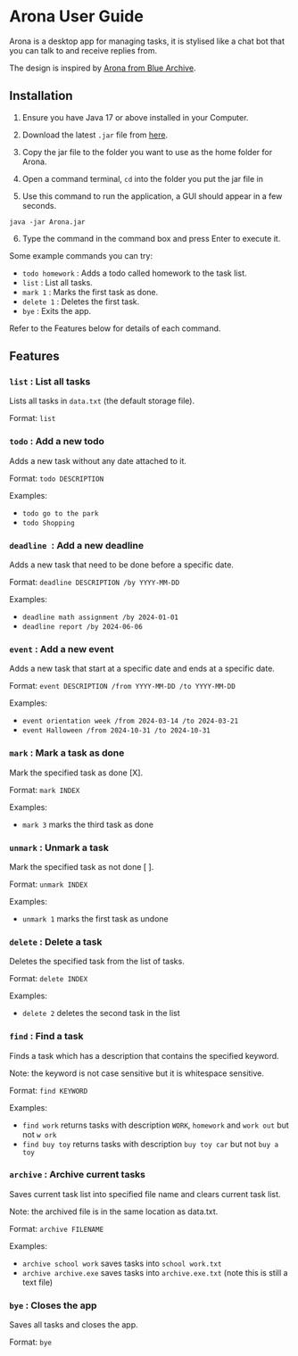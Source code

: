 # Arona User Guide

Arona is a desktop app for managing tasks, it is stylised like a chat bot that you can talk to and receive replies from.

The design is inspired by [Arona from Blue Archive](https://bluearchive.fandom.com/wiki/Arona).
## Installation

1. Ensure you have Java 17 or above installed in your Computer.

2. Download the latest `.jar` file from [here](https://github.com/Jayden-Kim-NUS/ip/releases).

3. Copy the jar file to the folder you want to use as the home folder for Arona.

4. Open a command terminal, `cd` into the folder you put the jar file in

5. Use this command to run the application, a GUI should appear in a few seconds.
```
java -jar Arona.jar
``` 

6. Type the command in the command box and press Enter to execute it.

Some example commands you can try:
- `todo homework` : Adds a todo called homework to the task list.
- `list` : List all tasks.
- `mark 1` : Marks the first task as done.
- `delete 1` : Deletes the first task.
- `bye` : Exits the app.

Refer to the Features below for details of each command.

## Features

### `list` : List all tasks

Lists all tasks in `data.txt` (the default storage file).

Format: `list`

### `todo` : Add a new todo

Adds a new task without any date attached to it.

Format: `todo DESCRIPTION`

Examples:
- `todo go to the park`
- `todo Shopping`

### `deadline `: Add a new deadline

Adds a new task that need to be done before a specific date.

Format: `deadline DESCRIPTION /by YYYY-MM-DD`

Examples:
- `deadline math assignment /by 2024-01-01`
- `deadline report /by 2024-06-06`

### `event` : Add a new event

Adds a new task that start at a specific date and ends at a specific date.

Format: `event DESCRIPTION /from YYYY-MM-DD /to YYYY-MM-DD`

Examples:
- `event orientation week /from 2024-03-14 /to 2024-03-21`
- `event Halloween /from 2024-10-31 /to 2024-10-31`

### `mark` : Mark a task as done

Mark the specified task as done [X].

Format: `mark INDEX`

Examples:

- `mark 3` marks the third task as done

### `unmark` : Unmark a task

Mark the specified task as not done [ ].

Format: `unmark INDEX`

Examples:

- `unmark 1` marks the first task as undone

### `delete` : Delete a task

Deletes the specified task from the list of tasks.

Format: `delete INDEX`

Examples:

- `delete 2` deletes the second task in the list

### `find` : Find a task

Finds a task which has a description that contains the specified keyword.

Note: the keyword is not case sensitive but it is whitespace sensitive.

Format: `find KEYWORD`

Examples:

- `find work` returns tasks with description `WORK`, `homework` and `work out` but not `w ork`
- `find buy toy` returns tasks with description `buy toy car` but not `buy a toy`

### `archive` : Archive current tasks

Saves current task list into specified file name and clears current task list.

Note: the archived file is in the same location as data.txt.

Format: `archive FILENAME`

Examples:

- `archive school work` saves tasks into `school work.txt`
- `archive archive.exe` saves tasks into `archive.exe.txt` (note this is still a text file)

### `bye` : Closes the app

Saves all tasks and closes the app.

Format: `bye`
